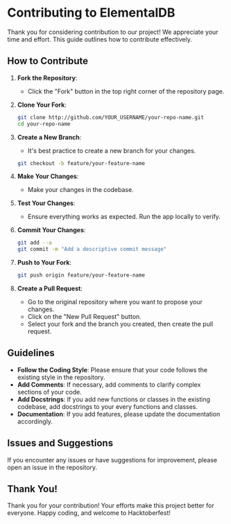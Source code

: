 # Contributing to ElementalDB

Thank you for considering contribution to our project! We appreciate your time and effort. This guide outlines how to contribute effectively.

## How to Contribute

1. **Fork the Repository**:
   - Click the "Fork" button in the top right corner of the repository page.

2. **Clone Your Fork**:
   ```bash
   git clone http://github.com/YOUR_USERNAME/your-repo-name.git
   cd your-repo-name
    ```

3. **Create a New Branch**:
    - It's best practice to create a new branch for your changes.
   ```bash
   git checkout -b feature/your-feature-name
    ```
4. **Make Your Changes**:
    - Make your changes in the codebase.

5. **Test Your Changes**:
    - Ensure everything works as expected. Run the app locally to verify.

6. **Commit Your Changes**:
    ```bash
   git add --a
   git commit -m "Add a descriptive commit message"
    ```

7. **Push to Your Fork**:
    ```bash
   git push origin feature/your-feature-name
    ```

8. **Create a Pull Request**:
    - Go to the original repository where you want to propose your changes.
    - Click on the "New Pull Request" button.
    - Select your fork and the branch you created, then create the pull request.

## Guidelines

- **Follow the Coding Style**: Please ensure that your code follows the existing style in the repository.
- **Add Comments**: If necessary, add comments to clarify complex sections of your code.
- **Add Docstrings**: If you add new functions or classes in the existing codebase, add docstrings to your every functions and classes.
- **Documentation**: If you add features, please update the documentation accordingly.

## Issues and Suggestions

If you encounter any issues or have suggestions for improvement, please open an issue in the repository.

## Thank You!

Thank you for your contribution! Your efforts make this project better for everyone. Happy coding, and welcome to Hacktoberfest!